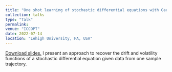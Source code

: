 ```yaml
---
title: "One shot learning of stochastic differential equations with Gaussian processes and computational graph completion."
collection: talks
type: "Talk"
permalink: 
venue: "ICCOPT"
date: 2022-07-14
location: "Lehigh University, PA, USA"
---
```

[Download slides.](http://matthieudarcy.github.io/files/One_shot_learning_for_SDEs_with_kernels.pdf) 
I present an approach to recover the drift and volatility functions of a stochastic differential equation 
given data from one sample trajectory.

